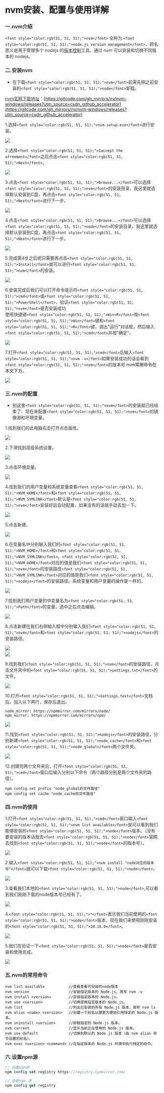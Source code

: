 # nvm安装、配置与使用详解
### <font style="color:rgb(51, 51, 51);">一.</font><font style="color:rgb(51, 51, 51);">nvm</font><font style="color:rgb(51, 51, 51);">介绍</font>
`<font style="color:rgb(51, 51, 51);">nvm</font>`<font style="color:rgb(51, 51, 51);"> </font><font style="color:rgb(51, 51, 51);">全称为</font><font style="color:rgb(51, 51, 51);"> </font>`<font style="color:rgb(51, 51, 51);">node.js version management</font>`<font style="color:rgb(51, 51, 51);">，顾名思义是用于管理多个 nodejs 的</font>[<font style="color:rgb(51, 51, 51);">版本控制</font>](https://edu.csdn.net/cloud/sd_summit?utm_source=glcblog&spm=1001.2101.3001.7020)<font style="color:rgb(51, 51, 51);">工具。通过 nvm 可以安装和切换不同版本的 nodejs。</font>

### <font style="color:rgb(51, 51, 51);">二.安装nvm</font>
+ <font style="color:rgb(51, 51, 51);">在下载</font>`<font style="color:rgb(51, 51, 51);">nvm</font>`<font style="color:rgb(51, 51, 51);">前需先把之前安装的</font>`<font style="color:rgb(51, 51, 51);">node</font>`<font style="color:rgb(51, 51, 51);">卸载。</font>

[<font style="color:rgb(51, 51, 51);">nvm官网下载地址</font>](https://github.com/coreybutler/nvm-windows/releases)<font style="color:rgb(51, 51, 51);">：</font>[https://gitcode.com/gh_mirrors/nv/nvm-windows/releases?utm_source=csdn_github_accelerator](https://gitcode.com/gh_mirrors/nv/nvm-windows/releases?utm_source=csdn_github_accelerator)

<font style="color:rgb(51, 51, 51);">1.选择</font>`<font style="color:rgb(51, 51, 51);">nvm-setup.eve</font>`<font style="color:rgb(51, 51, 51);">进行安装。</font>

![](https://cdn.nlark.com/yuque/0/2024/png/22229609/1733846124004-860e4070-d85e-4da9-9f96-611ab2249e6e.png)

<font style="color:rgb(51, 51, 51);">2.选择</font>`<font style="color:rgb(51, 51, 51);">Iaccept the afreement</font>`<font style="color:rgb(51, 51, 51);">之后点击</font>`<font style="color:rgb(51, 51, 51);">Next</font>`<font style="color:rgb(51, 51, 51);">。</font>

![](https://cdn.nlark.com/yuque/0/2024/png/22229609/1733846123860-b881e48e-c524-4160-9222-ad0bf6602f7e.png)

<font style="color:rgb(51, 51, 51);">3.点击</font>`<font style="color:rgb(51, 51, 51);">Browse...</font>`<font style="color:rgb(51, 51, 51);">可以选择</font>`<font style="color:rgb(51, 51, 51);">nvm</font>`<font style="color:rgb(51, 51, 51);">的安装目录，我这里就选择默认安装到C盘，再点击</font>`<font style="color:rgb(51, 51, 51);">Next</font>`<font style="color:rgb(51, 51, 51);">进行下一步。</font>

![](https://cdn.nlark.com/yuque/0/2024/png/22229609/1733846124158-2a40ccde-8748-4d0d-a714-e956b03f3296.png)

<font style="color:rgb(51, 51, 51);">4.点击</font>`<font style="color:rgb(51, 51, 51);">Browse...</font>`<font style="color:rgb(51, 51, 51);">可以选择</font>`<font style="color:rgb(51, 51, 51);">node</font>`<font style="color:rgb(51, 51, 51);">的安装目录，我这里就选择默认安装到C盘，再点击</font>`<font style="color:rgb(51, 51, 51);">Next</font>`<font style="color:rgb(51, 51, 51);">进行下一步。</font>

![](https://cdn.nlark.com/yuque/0/2024/png/22229609/1733846123844-42ea06e8-17dc-49b6-973a-056bf176d0b0.png)

<font style="color:rgb(51, 51, 51);">5.完成第4步之后呢只需要再点击</font>`<font style="color:rgb(51, 51, 51);">Install</font>`<font style="color:rgb(51, 51, 51);">就可以进行</font>`<font style="color:rgb(51, 51, 51);">nvm</font>`<font style="color:rgb(51, 51, 51);">的安装。</font>

![](https://cdn.nlark.com/yuque/0/2024/png/22229609/1733846123808-6faf8492-4f63-4879-a5c1-29f95fd0e842.png)

<font style="color:rgb(51, 51, 51);">6.安装完成后我们可以打开命令提示符</font>`<font style="color:rgb(51, 51, 51);">cmd</font>`<font style="color:rgb(51, 51, 51);">或</font>`<font style="color:rgb(51, 51, 51);">PowerShell</font>`<font style="color:rgb(51, 51, 51);">，验证</font>`<font style="color:rgb(51, 51, 51);">nvm</font>`<font style="color:rgb(51, 51, 51);">是否安装成功  
</font><font style="color:rgb(51, 51, 51);">使用快捷键</font>`<font style="color:rgb(51, 51, 51);">Win+R</font>`<font style="color:rgb(51, 51, 51);">按</font>`<font style="color:rgb(51, 51, 51);">Win</font>`<font style="color:rgb(51, 51, 51);">键和</font>`<font style="color:rgb(51, 51, 51);">R</font>`<font style="color:rgb(51, 51, 51);">键，调出"运行"对话框，然后输入</font>`<font style="color:rgb(51, 51, 51);">cmd</font>`<font style="color:rgb(51, 51, 51);">并按"确定"。</font>

![](https://cdn.nlark.com/yuque/0/2024/png/22229609/1733846125423-b886aa4f-f0ee-4e12-beba-e4021d878a5e.png)

<font style="color:rgb(51, 51, 51);">7.打开</font>`<font style="color:rgb(51, 51, 51);">cmd</font>`<font style="color:rgb(51, 51, 51);">后输入</font>`<font style="color:rgb(51, 51, 51);">nvm -v</font>`<font style="color:rgb(51, 51, 51);">如果安装成功的话会看到</font>`<font style="color:rgb(51, 51, 51);">nvm</font>`<font style="color:rgb(51, 51, 51);">的版本号</font><font style="color:rgb(51, 51, 51);"> </font>nvm常用命令在本文下方<font style="color:rgb(51, 51, 51);">。</font>

![](https://cdn.nlark.com/yuque/0/2024/png/22229609/1733846125441-5f891dc9-3018-4821-b62e-2f2f741fd5fa.png)

### <font style="color:rgb(51, 51, 51);">三.nvm的配置</font>
+ <font style="color:rgb(51, 51, 51);">到这里</font>`<font style="color:rgb(51, 51, 51);">nvm</font>`<font style="color:rgb(51, 51, 51);">的安装就已经结束了、现在来配置</font>`<font style="color:rgb(51, 51, 51);">nvm</font>`<font style="color:rgb(51, 51, 51);">的镜像源和环境变量。</font>

<font style="color:rgb(51, 51, 51);">1.找到我们的此电脑右击打开点击属性。</font>

![](https://cdn.nlark.com/yuque/0/2024/png/22229609/1733846125548-c1b3460a-d213-49e5-8dbd-25e7c4fe2df2.png)

<font style="color:rgb(51, 51, 51);">2.下滑找到高级系统设置。</font>

![](https://cdn.nlark.com/yuque/0/2024/png/22229609/1733846125514-31f48a59-19d1-4d98-9914-675747eeb630.png)

<font style="color:rgb(51, 51, 51);">3.点击环境变量。</font>

![](https://cdn.nlark.com/yuque/0/2024/png/22229609/1733846125586-fea3749d-77d5-456c-9f93-c6dbb1ec2b8e.png)

<font style="color:rgb(51, 51, 51);">4.找到我们的用户变量和系统变量查看</font>`<font style="color:rgb(51, 51, 51);">NVM_HOME</font>`<font style="color:rgb(51, 51, 51);">和</font>`<font style="color:rgb(51, 51, 51);">NVM_SYMLINK</font>`<font style="color:rgb(51, 51, 51);">默认是</font>`<font style="color:rgb(51, 51, 51);">nvm</font>`<font style="color:rgb(51, 51, 51);">安装好后自动配置，如果没有的话就手动去加一下。</font>

![](https://cdn.nlark.com/yuque/0/2024/png/22229609/1733846127448-a6e3d8e0-f026-43a3-8401-72c4007792f2.png)

<font style="color:rgb(51, 51, 51);">5.点击新建。</font>

![](https://cdn.nlark.com/yuque/0/2024/png/22229609/1733846128500-24128476-9076-496f-afa1-c6600cb457ac.png)

<font style="color:rgb(51, 51, 51);">6.在变量名中分别输入我们的</font>`<font style="color:rgb(51, 51, 51);">NVM_HOME</font>`<font style="color:rgb(51, 51, 51);">和</font>`<font style="color:rgb(51, 51, 51);">NVM_SYMLINK</font>`<font style="color:rgb(51, 51, 51);">。</font>`<font style="color:rgb(51, 51, 51);">NVM_HOME</font>`<font style="color:rgb(51, 51, 51);">对应的值是我们</font>`<font style="color:rgb(51, 51, 51);">nvm</font>`<font style="color:rgb(51, 51, 51);">的安装路径</font>`<font style="color:rgb(51, 51, 51);">NVM_SYMLINK</font>`<font style="color:rgb(51, 51, 51);">对应的值是我们</font>`<font style="color:rgb(51, 51, 51);">nodejs</font>`<font style="color:rgb(51, 51, 51);">的安装路径。系统变量和用户变量的操作是一样的。</font>

![](https://cdn.nlark.com/yuque/0/2024/png/22229609/1733846128360-9c2d5808-ae96-4044-afa5-72db287d7ba5.png)

<font style="color:rgb(51, 51, 51);">7.找到我们用户变量的中变量名为</font>`<font style="color:rgb(51, 51, 51);">Path</font>`<font style="color:rgb(51, 51, 51);">的变量，选中之后点击编辑。</font>

![](https://cdn.nlark.com/yuque/0/2024/png/22229609/1733846129172-fb936f73-5956-4433-8960-f7dbab45dabf.png)

<font style="color:rgb(51, 51, 51);">8.点击新建在我们右侧输入框中分别输入我们</font>`<font style="color:rgb(51, 51, 51);">nvm</font>`<font style="color:rgb(51, 51, 51);">和</font>`<font style="color:rgb(51, 51, 51);">nodejs</font>`<font style="color:rgb(51, 51, 51);">的安装路径。</font>

![](https://cdn.nlark.com/yuque/0/2024/png/22229609/1733846131402-f71dab89-a8f1-4dd8-ac1b-506ada12f9f8.png)<font style="color:rgb(51, 51, 51);">  
</font>![](https://cdn.nlark.com/yuque/0/2024/png/22229609/1733846133753-96d5e04c-4784-4979-a99d-a033fc2c8604.png)

<font style="color:rgb(51, 51, 51);">9.找到我们</font>`<font style="color:rgb(51, 51, 51);">nvm</font>`<font style="color:rgb(51, 51, 51);">的安装路径，点击文件夹中的</font>`<font style="color:rgb(51, 51, 51);">settings.txt</font>`<font style="color:rgb(51, 51, 51);">的文件。</font>

![](https://cdn.nlark.com/yuque/0/2024/png/22229609/1733846134358-aa22ed0b-172c-40cc-b31a-81711c97b2a3.png)

<font style="color:rgb(51, 51, 51);">10.打开</font>`<font style="color:rgb(51, 51, 51);">settings.text</font>`<font style="color:rgb(51, 51, 51);">文档后，加入以下两行，保存后退出。</font>

```plain
node_mirror: https://npmmirror.com/mirrors/node/
npm_mirror: https://npmmirror.com/mirrors/npm/
```

![](https://cdn.nlark.com/yuque/0/2024/png/22229609/1733846135941-59043577-61cd-42aa-86e1-aecc115e1edd.png)

<font style="color:rgb(51, 51, 51);">11.找到</font>`<font style="color:rgb(51, 51, 51);">nodejs</font>`<font style="color:rgb(51, 51, 51);">的安装路径，分别新建</font>`<font style="color:rgb(51, 51, 51);">node_cache</font>`<font style="color:rgb(51, 51, 51);">和</font>`<font style="color:rgb(51, 51, 51);">node_global</font>`<font style="color:rgb(51, 51, 51);">两个文件夹。</font>

![](https://cdn.nlark.com/yuque/0/2024/png/22229609/1733846138992-579c1cc3-453c-49c6-a80c-323941c679e1.png)

<font style="color:rgb(51, 51, 51);">12.创建完两个文件夹后，打开</font>`<font style="color:rgb(51, 51, 51);">cmd</font>`<font style="color:rgb(51, 51, 51);">窗口后输入分别以下命令（两个路径分别是两个文件夹的路径）。</font>

```plain
npm config set prefix "node_global的文件路径"
npm config set cache "node_cache的文件路径"
```

### <font style="color:rgb(51, 51, 51);">四.nvm的使用</font>
<font style="color:rgb(51, 51, 51);">1.打开</font>`<font style="color:rgb(51, 51, 51);">cmd</font>`<font style="color:rgb(51, 51, 51);">窗口输入</font>`<font style="color:rgb(51, 51, 51);">nvm list available</font>`<font style="color:rgb(51, 51, 51);">就可以看到我们能够安装的</font>`<font style="color:rgb(51, 51, 51);">node</font>`<font style="color:rgb(51, 51, 51);">版本。（没有要安装的版本话就去</font>`<font style="color:rgb(51, 51, 51);">node</font>`官网<font style="color:rgb(51, 51, 51);">去找到</font>`<font style="color:rgb(51, 51, 51);">node</font>`<font style="color:rgb(51, 51, 51);">的版本号）。</font>

![](https://cdn.nlark.com/yuque/0/2024/png/22229609/1733846142626-240175d0-bf3d-4b6b-adad-b7c193be98a8.png)

<font style="color:rgb(51, 51, 51);">2.输入</font>`<font style="color:rgb(51, 51, 51);">nvm install "node对应的版本号"</font>`<font style="color:rgb(51, 51, 51);">就可以下载</font>`<font style="color:rgb(51, 51, 51);">node</font>`<font style="color:rgb(51, 51, 51);">。</font>

![](https://cdn.nlark.com/yuque/0/2024/png/22229609/1733846150078-78fb39c3-b388-419d-b5cc-4f5142d9bcb7.png)

<font style="color:rgb(51, 51, 51);">3.查看我们本地的</font>`<font style="color:rgb(51, 51, 51);">node</font>`<font style="color:rgb(51, 51, 51);">,可以看到我们刚刚下载的</font><font style="color:rgb(51, 51, 51);">node</font><font style="color:rgb(51, 51, 51);">版本号已经有了。</font>

![](https://cdn.nlark.com/yuque/0/2024/png/22229609/1733846161017-d955a6c6-e421-47d0-981e-64d9c63e6282.png)

<font style="color:rgb(51, 51, 51);">4.</font>`<font style="color:rgb(51, 51, 51);">*</font>`<font style="color:rgb(51, 51, 51);">表示我们当前使用的</font>`<font style="color:rgb(51, 51, 51);">node</font>`<font style="color:rgb(51, 51, 51);">版本，现在我们来使用刚刚安装的</font>`<font style="color:rgb(51, 51, 51);">20.16.0</font>`<font style="color:rgb(51, 51, 51);">。</font>

![](https://cdn.nlark.com/yuque/0/2024/png/22229609/1733846161091-bce074e2-7ce2-4373-9648-3d5f79950e99.png)

<font style="color:rgb(51, 51, 51);">5.我们在验证一下</font>`<font style="color:rgb(51, 51, 51);">node</font>`<font style="color:rgb(51, 51, 51);">是否安装和使用完成。</font>

![](https://cdn.nlark.com/yuque/0/2024/png/22229609/1733846166806-87a012ac-fa51-40ff-a8d2-a3acfb5c0b1c.png)

### <font style="color:rgb(51, 51, 51);">五.</font><font style="color:rgb(51, 51, 51);">nvm的常用命令</font>
```plain
nvm list available           //查看查看可安装的node版本
nvm version                  //安装指定版本的 Node.js、简写 nvm -v
nvm install <version>        //安装指定版本的 Node.js。
nvm use <version>            //切换使用指定版本的 Node.js。
nvm list                     //列出已安装的所有 Node.js 版本、简写 nvm ls
nvm alias <name> <version>   //创建一个别名以便更方便地引用特定的 Node.js 版本。
nvm uninstall <version>      //卸载指定的 Node.js 版本。
nvm current                  //显示当前正在使用的 Node.js 版本。
nvm use default              //切换到默认的 Node.js 版本（由 nvm alias 命令设置的别名）。
nvm exec <version> <command> //在指定版本的 Node.js 环境中执行特定的命令。
```

### <font style="color:rgb(51, 51, 51);">六.设置npm源</font>
```javascript
// 设置npm源
npm config set registry https://registry.npmmirror.com/

// 查看npm 源
npm config get registry

```

